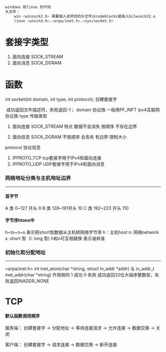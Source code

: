 ```bash
windows 和linux 的不同
头文件：
	win <winsock2.h> 需要插入进项目的头文件以codeblocks是插入bilwsock32.a
	linux <unistd.h>.<arpa/inet.h>.<sys/socket.h>
```



# 套接字类型

1. 面向连接 SOCK_STREAM
2. 面向消息 SOCK_DGRAM

# 函数

int socket(int domain, int type,  int protocol); 创建套接字

​	成功返回文件描述符，失败返回-1；
domain 协议族 一般用PF_INFT  ipv4互联网协议族
type 传输类型 

1. 面向连接 SOCK_STREAM 特点 数据不会消失 按顺序  不存在边界

2. 面向信息 SOCK_DGRAM 不按顺序 会丢失 有边界 限制大小

protocol 协议信息

1. IPPROTO_TCP tcp套接字用于IPv4和面向连接
2. IPPROTO_UDP UDP套接字用于IPv4和面向消息

### 网络地址分类与主机地址边界

---

#### 首字节

A 类 0~127 开头 0
B 类 128~191开头 10
C 类 192~223 开头 110

#### 字节序htons中
h~to~n~s 表示把short型数据从主机转网络字节序
h：主机host n: 网络network s: short 型（l: long 型)
h和n可互相替换 表示谁转谁

### 初始化和分配地址

---

<arpa/inet.h>
int inet_aton(char *string, struct in_addr *addr) 与 in_addr_t inet_addr(char *string) 作用相同
1 成功 0 失败                  									成功返回32位大端序整数型，失败返回INADDR_NONE



# TCP

#### 默认函数调用顺序



服务端： 创建套接字 -> 分配地址 -> 等待连接请求 -> 允许连接 -> 数据交换 -> 关闭

客户端： 创建套接字 -> 请求连接 -> 数据交换 -> 断开连接

